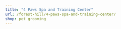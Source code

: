 ```yaml
---
title: "4 Paws Spa and Training Center"
url: /forest-hill/4-paws-spa-and-training-center/
shop: pet grooming
---
```

